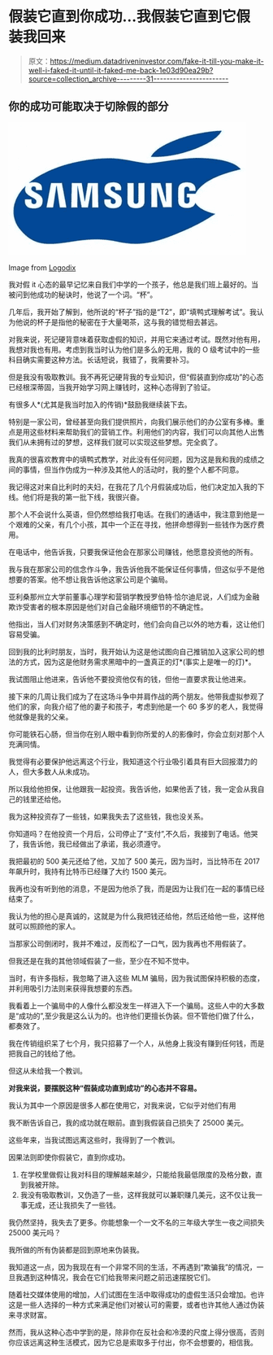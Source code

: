 # 假装它直到你成功…我假装它直到它假装我回来

> 原文：<https://medium.datadriveninvestor.com/fake-it-till-you-make-it-well-i-faked-it-until-it-faked-me-back-1e03d90ea29b?source=collection_archive---------31----------------------->

## 你的成功可能取决于切除假的部分

![](img/0956f2dbc76d52303a920a35a9177fa5.png)

Image from [Logodix](https://logodix.com/funny-samsung)

我对假 it 心态的最早记忆来自我们中学的一个孩子，他总是我们班上最好的。当被问到他成功的秘诀时，他说了一个词。“杯”。

几年后，我开始了解到，他所说的“杯子”指的是“T2”，即“填鸭式理解考试”。我认为他说的杯子是指他的秘密在于大量喝茶，这与我的错觉相去甚远。

对我来说，死记硬背意味着获取虚假的知识，并用它来通过考试。既然对他有用，我想对我也有用。考虑到我当时认为他们是多么的无用，我的 O 级考试中的一些科目确实需要这种方法。长话短说，我错了，我需要补习。

但是我没有吸取教训。我不再死记硬背我的专业知识，但“假装直到你成功”的心态已经根深蒂固，当我开始学习网上赚钱时，这种心态得到了验证。

有很多人*(尤其是我当时加入的传销)*鼓励我继续装下去。

特别是一家公司，曾经甚至向我们提供照片，向我们展示他们的办公室有多棒。重点是用这些材料来帮助我们的营销工作。利用他们的内容，我们可以向其他人出售我们从未拥有过的梦想，这样我们就可以实现这些梦想。完全疯了。

我真的很喜欢教育中的填鸭式教学，对此没有任何问题，因为这是我和我的成绩之间的事情，但当作伪成为一种涉及其他人的活动时，我的整个人都不同意。

我记得这对来自比利时的夫妇，在我花了几个月假装成功后，他们决定加入我的下线。他们将是我的第一批下线，我很兴奋。

那个人不会说什么英语，但仍然想给我打电话。在我们的通话中，我注意到他是一个艰难的父亲，有几个小孩，其中一个正在寻找，他拼命想得到一些钱作为医疗费用。

在电话中，他告诉我，只要我保证他会在那家公司赚钱，他愿意投资他的所有。

我与我在那家公司的信念作斗争，我告诉他我不能保证任何事情，但这似乎不是他想要的答案。他不想让我告诉他这家公司是个骗局。

亚利桑那州立大学前董事心理学和营销学教授罗伯特·恰尔迪尼说，人们成为金融欺诈受害者的根本原因是他们对自己金融环境细节的不确定性。

他指出，当人们对财务决策感到不确定时，他们会向自己以外的地方看，这让他们容易受骗。

回到我的比利时朋友，当时，我开始认为这是他试图向自己推销加入这家公司的想法的方式，因为这是他财务需求黑暗中的一盏真正的灯*(事实上是唯一的灯)*。

我试图阻止他进来，告诉他不要投资他仅有的钱，但他一直要求我让他进来。

接下来的几周让我们成为了在这场斗争中并肩作战的两个朋友。他带我虚拟参观了他们的家，向我介绍了他的妻子和孩子，考虑到他是一个 60 多岁的老人，我觉得他就像是我的父亲。

你可能铁石心肠，但当你在别人眼中看到你所爱的人的影像时，你会立刻对那个人充满同情。

我觉得有必要保护他远离这个行业，我知道这个行业吸引着具有巨大回报潜力的人，但大多数人从未成功。

所以我给他担保，让他跟我一起投资。我告诉他，如果他丢了钱，我一定会从我自己的钱里还给他。

我为这种投资存了一些钱，如果我失去了这些钱，我也没关系。

你知道吗？在他投资一个月后，公司停止了“支付”,不久后，我接到了电话。他哭了，我告诉他，我已经做出了承诺，我必须遵守。

我把最初的 500 美元还给了他，又加了 500 美元，因为当时，当比特币在 2017 年飙升时，我持有比特币已经赚了大约 1500 美元。

我再也没有听到他的消息，不是因为他杀了我，而是因为让我们在一起的事情已经结束了。

我认为他的担心是真诚的，这就是为什么我把钱还给他，然后还给他一些，这样他就可以照顾他的家人。

当那家公司倒闭时，我并不难过，反而松了一口气，因为我再也不用假装了。

但我还是在我的其他领域假装了一些，至少在不知不觉中。

当时，有许多指标，我忽略了进入这些 MLM 骗局，因为我试图保持积极的态度，并利用吸引力法则来获得我想要的东西。

我看着上一个骗局中的人像什么都没发生一样进入下一个骗局。这些人中的大多数是“成功的”,至少我是这么认为的。也许他们更擅长伪装。但不管他们做了什么，都奏效了。

我在传销组织呆了七个月，我只招募了一个人，从他身上我没有赚到任何钱，而是把我自己的钱给了他。

但这从未给我一个教训。

**对我来说，要摆脱这种“假装成功直到成功”的心态并不容易。**

我认为其中一个原因是很多人都在使用它，对我来说，它似乎对他们有用

我不断告诉自己，我的成功就在眼前。直到我假装自己损失了 25000 美元。

这些年来，当我试图远离这些时，我得到了一个教训。

因果法则即使你假装它，直到你成功。

1.  在学校里做假让我对科目的理解越来越少，只能给我最低限度的及格分数，直到我被开除。
2.  我没有吸取教训，又伪造了一些，这样我就可以兼职赚几美元，这不仅让我一事无成，还让我损失了一些钱。

我仍然坚持，我失去了更多。你能想象一个一文不名的三年级大学生一夜之间损失 25000 美元吗？

我所做的所有伪装都是回到原地来伪装我。

我知道这一点，因为我现在有一个非常不同的生活，不再遇到“欺骗我”的情况，一旦我遇到这种情况，我会在它们给我带来问题之前迅速摆脱它们。

随着社交媒体使用的增加，人们试图在生活中取得成功的虚假生活只会增加。也许这是一些人选择的一种方式来满足他们对被认可的需要，或者也许其他人通过伪装来寻求财富。

然而，我从这种心态中学到的是，除非你在反社会和冷漠的尺度上得分很高，否则你应该远离这种生活模式，因为它总是索取多于付出，你不会想要的，相信我。